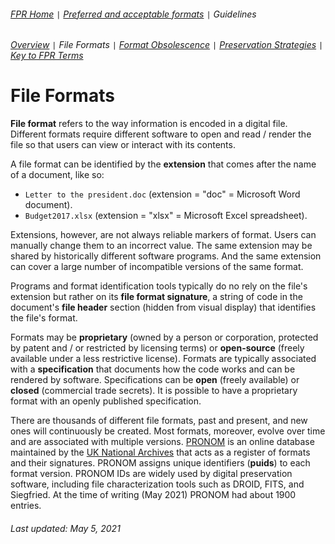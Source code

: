 ###### [FPR Home](../README.md) `|` [Preferred and acceptable formats](../fpr/00-fpr.md) `|` Guidelines
###### [Overview](00-guidelines.md) `|` File Formats `|` [Format Obsolescence](02-format-obsolesence.md) `|` [Preservation Strategies](03-preservation-strategies.md) `|` [Key to FPR Terms](04-key-to-fpr-terms.md)

# File Formats
**File format** refers to the way information is encoded in a digital file. Different formats require different software to open and read / render the file so that users can view or interact with its contents.

A file format can be identified by the **extension** that comes after the name of a document, like so:
- `Letter to the president.doc` (extension = "doc" = Microsoft Word document).
- `Budget2017.xlsx` (extension = "xlsx" = Microsoft Excel spreadsheet).

Extensions, however, are not always reliable markers of format. Users can manually change them to an incorrect value. The same extension may be shared by historically different software programs. And the same extension can cover a large number of incompatible versions of the same format.

Programs and format identification tools typically do no rely on the file's extension but rather on its **file format signature**, a string of code in the document's **file header** section (hidden from visual display) that identifies the file's format.

Formats may be **proprietary** (owned by a person or corporation, protected by patent and / or restricted by licensing terms) or **open-source** (freely available under a less restrictive license). Formats are typically associated with a **specification** that documents how the code works and can be rendered by software. Specifications can be **open** (freely available) or **closed** (commercial trade secrets). It is possible to have a proprietary format with an openly published specification.

There are thousands of different file formats, past and present, and new ones will continuously be created. Most formats, moreover, evolve over time and are associated with multiple versions. [PRONOM](https://www.nationalarchives.gov.uk/PRONOM/) is an online database maintained by the [UK National Archives](https://www.nationalarchives.gov.uk) that acts as a register of formats and their signatures. PRONOM assigns unique identifiers (**puids**) to each format version. PRONOM IDs are widely used by digital preservation software, including file characterization tools such as DROID, FITS, and Siegfried. At the time of writing (May 2021) PRONOM had about 1900 entries.

###### Last updated: May 5, 2021
